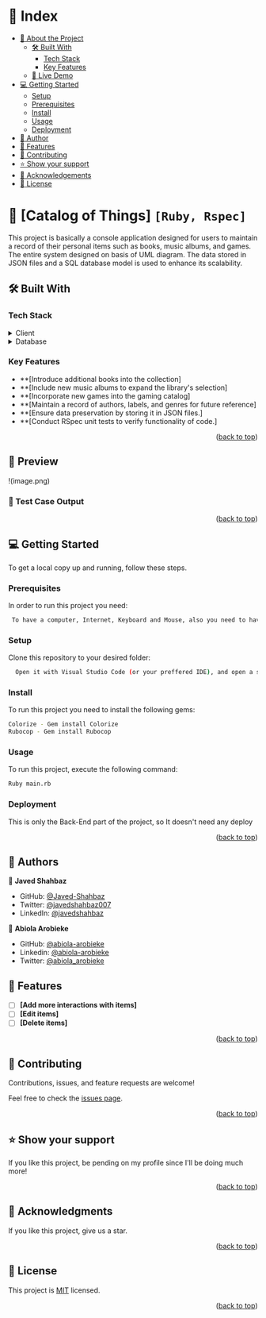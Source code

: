 <!-- TABLE OF CONTENTS -->

# 📗 Index

- [📖 About the Project](#about-project)
  - [🛠 Built With](#built-with)
    - [Tech Stack](#tech-stack)
    - [Key Features](#key-features)
  - [🚀 Live Demo](#live-demo)
- [💻 Getting Started](#getting-started)
  - [Setup](#setup)
  - [Prerequisites](#prerequisites)
  - [Install](#install)
  - [Usage](#usage)
  - [Deployment](#deployment)
- [👥 Author](#author)
- [🔭 Features](#features)
- [🤝 Contributing](#contributing)
- [⭐️ Show your support](#support)
- [🙏 Acknowledgements](#acknowledgements)
- [📝 License](#license)

<!-- PROJECT DESCRIPTION -->

# 📖 [Catalog of Things] `[Ruby, Rspec]` <a name="about-project"></a>


This project is basically a console application designed for users to maintain a record of their personal items such as books, music albums, and games. The entire system designed on basis of UML diagram. The data stored in JSON files and a SQL database model is used to enhance its scalability.

## 🛠 Built With <a name="built-with"></a>

### Tech Stack <a name="tech-stack"></a>

<details>
    <summary>Client</summary>
    <ul>
      <li><a href="https://www.ruby-lang.org/en/">Ruby</a></li>
    </ul>
  </details>

<details>
<summary>Database</summary>
  <ul>
   <li><a href="https://www.json.org/json-en.html">Data Storaged In Json Files</a></li>
  </ul>
</details>

<!-- Features -->

### Key Features <a name="key-features"></a>

  - **[Introduce additional books into the collection]
  - **[Include new music albums to expand the library's selection]
  - **[Incorporate new games into the gaming catalog]
  - **[Maintain a record of authors, labels, and genres for future reference]
  - **[Ensure data preservation by storing it in JSON files.]
  - **[Conduct RSpec unit tests to verify functionality of code.]

<p align="right">(<a href="#readme-top">back to top</a>)</p>

<!-- LIVE DEMO -->

## 🚀 Preview <a name="live-demo"></a>
!(image.png)
### 🔭 Test Case Output

<p align="right">(<a href="#readme-top">back to top</a>)</p>

<!-- GETTING STARTED -->

## 💻 Getting Started <a name="getting-started"></a>

To get a local copy up and running, follow these steps.

### Prerequisites

In order to run this project you need:

```sh
 To have a computer, Internet, Keyboard and Mouse, also you need to have Ruby settle up on your system
```

### Setup

Clone this repository to your desired folder:

```sh
  Open it with Visual Studio Code (or your preffered IDE), and open a server with "LiveServer".
```

### Install

To run this project you need to install the following gems:

```sh
Colorize - Gem install Colorize
Rubocop - Gem install Rubocop
```

### Usage

To run this project, execute the following command:

```sh
Ruby main.rb
```

### Deployment

This is only the Back-End part of the project, so It doesn't need any deploy

<p align="right">(<a href="#readme-top">back to top</a>)</p>

<!-- AUTHOR -->

## 👥 Authors <a name="author"></a>

👤 **Javed Shahbaz**

- GitHub: [@Javed-Shahbaz](https://github.com/Javed-Shahbaz)
- Twitter: [@javedshahbaz007](https://twitter.com/javedshahbaz007)
- LinkedIn: [@javedshahbaz](https://www.linkedin.com/in/javedshahbaz/)
  
👤 **Abiola Arobieke**

- GitHub: [@abiola-arobieke](https://github.com/abiola-arobieke)
- Linkedin: [@abiola-arobieke](https://linkedin.com/in/abiola-arobieke)
- Twitter: [@abiola_arobieke](https://twitter.com/abiola_arobieke)

<!-- FEATURES -->

## 🔭 Features <a name="features"></a>

- [ ] **[Add more interactions with items]**
- [ ] **[Edit items]**
- [ ] **[Delete items]**

<p align="right">(<a href="#readme-top">back to top</a>)</p>

<!-- CONTRIBUTING -->

## 🤝 Contributing <a name="contributing"></a>

Contributions, issues, and feature requests are welcome!

Feel free to check the [issues page](https://github.com/Javed-Shahbaz/Ruby-Group-Capstone/issues/).

<p align="right">(<a href="#readme-top">back to top</a>)</p>

<!-- SUPPORT -->

## ⭐️ Show your support <a name="support"></a>

If you like this project, be pending on my profile since I'll be doing much more! 

<p align="right">(<a href="#readme-top">back to top</a>)</p>

<!-- ACKNOWLEDGEMENTS -->

## 🙏 Acknowledgments <a name="acknowledgements"></a>
If you like this project, give us a star.

<p align="right">(<a href="#readme-top">back to top</a>)</p>

<!-- LICENSE -->

## 📝 License <a name="license"></a>

This project is [MIT](./LICENSE) licensed.

<p align="right">(<a href="#readme-top">back to top</a>)</p>
